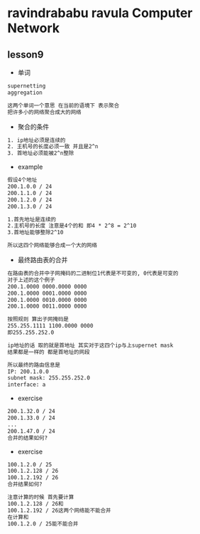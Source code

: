 ravindrababu ravula Computer Network
====================================

## lesson9

* 单词

```txt
supernetting
aggregation

这两个单词一个意思 在当前的语境下 表示聚合
把许多小的网络聚合成大的网络
```

* 聚合的条件

```txt
1. ip地址必须是连续的
2. 主机号的长度必须一致 并且是2^n
3. 首地址必须能被2^n整除
```

* example

```txt
假设4个地址
200.1.0.0 / 24
200.1.1.0 / 24
200.1.2.0 / 24
200.1.3.0 / 24

1.首先地址是连续的
2.主机号的长度 注意是4个的和 即4 * 2^8 = 2^10
3.首地址能够整除2^10

所以这四个网络能够合成一个大的网络
```

* 最终路由表的合并

```txt
在路由表的合并中子网掩码的二进制位1代表是不可变的, 0代表是可变的
对于上述的这个例子
200.1.0000 0000.0000 0000
200.1.0000 0001.0000 0000
200.1.0000 0010.0000 0000
200.1.0000 0011.0000 0000

按照规则 算出子网掩码是
255.255.1111 1100.0000 0000
即255.255.252.0

ip地址的话 取的就是首地址 其实对于这四个ip与上supernet mask
结果都是一样的 都是首地址的网段

所以最终的路由信息是
IP: 200.1.0.0
subnet mask: 255.255.252.0
interface: a
```

* exercise

```txt
200.1.32.0 / 24
200.1.33.0 / 24
...
200.1.47.0 / 24
合并的结果如何?
```

* exercise

```txt
100.1.2.0 / 25
100.1.2.128 / 26
100.1.2.192 / 26
合并结果如何?

注意计算的时候 首先要计算
100.1.2.128 / 26和
100.1.2.192 / 26这两个网络能不能合并
在计算和
100.1.2.0 / 25能不能合并
```

